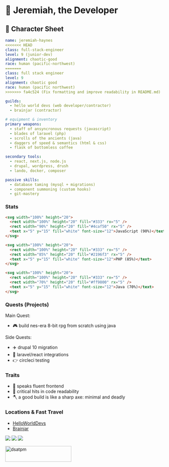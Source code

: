 <h1>🧙 Jeremiah, the Developer</h1>

## 🧾 Character Sheet

```yaml
name: jeremiah-haynes
<<<<<<< HEAD
class: full-stack-engineer
level: 9 (junior-dev)
alignment: chaotic-good
race: human (pacific-northwest)
=======
class: full stack engineer
level: 9
alignment: chaotic good
race: human (pacific northwest)
>>>>>>> fa4c524 (Fix formatting and improve readability in README.md)

guilds:
  - hello world devs (web developer/contractor)
  - brainjar (contractor)

# equipment & inventory
primary weapons:
  - staff of ansyncronous requests (javascript)
  - blades of laravel (php)
  - scrolls of the ancients (java)
  - daggers of speed & semantics (html & css)
  - flask of bottomless coffee

secondary tools:
  - react, next.js, node.js
  - drupal, wordpress, drush
  - lando, docker, composer

passive skills:
  - database taming (mysql + migrations)
  - component summoning (custom hooks)
  - git-mastery
```

### Stats

```html
<svg width="100%" height="20">
  <rect width="100%" height="20" fill="#333" rx="5" />
  <rect width="90%" height="20" fill="#4caf50" rx="5" />
  <text x="5" y="15" fill="white" font-size="12">JavaScript (90%)</text>
</svg>

<svg width="100%" height="20">
  <rect width="100%" height="20" fill="#333" rx="5" />
  <rect width="85%" height="20" fill="#2196f3" rx="5" />
  <text x="5" y="15" fill="white" font-size="12">PHP (85%)</text>
</svg>

<svg width="100%" height="20">
  <rect width="100%" height="20" fill="#333" rx="5" />
  <rect width="70%" height="20" fill="#ff9800" rx="5" />
  <text x="5" y="15" fill="white" font-size="12">Java (70%)</text>
</svg>
```

### Quests (Projects)

Main Quest:

- 🎮 build nes-era 8-bit rpg from scratch using java

Side Quests:

- ✈️ drupal 10 migration
- 💏 laravel/react integrations
- 👉 circleci testing

### Traits

- 🐉 speaks fluent frontend
- 🧪 critical hits in code readability
- 🪓 a good build is like a sharp axe: minimal and deadly

### Locations & Fast Travel

- [HelloWorldDevs](https://helloworlddevs.com)
- [Brainjar](https://brainjar.net)

<p> <img src="https://github-readme-stats.vercel.app/api?username=dsatpm&show_icons=true&theme=tokyonight&count_private=true" /> <img src="https://github-readme-stats.vercel.app/api/top-langs?username=dsatpm&show_icons=true&layout=compact&theme=tokyonight" /> <img src="https://github-readme-streak-stats.herokuapp.com/?user=dsatpm&theme=tokyonight" /> </p>

<a href="https://www.buymeacoffee.com/dsatpm"> 
  <img align="left" src="https://cdn.buymeacoffee.com/buttons/v2/default-yellow.png" height="50" width="210" alt="dsatpm" />
</a>
